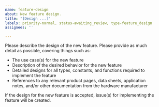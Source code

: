 ```yaml
---
name: feature-design
about: New feature design.
title: "[Design ...]"
labels: priority-normal, status-awaiting_review, type-feature_design
assignees: ''

---
```


Please describe the design of the new feature.
Please provide as much detail as possible, covering things such as:
- The use case(s) for the new feature
- Description of the desired behavior for the new feature
- Detailed designs for all types, constants, and functions required to implement the
  feature
- References to any relevant product pages, data sheets, application notes, and/or other
  documentation from the hardware manufacturer

If the design for the new feature is accepted, issue(s) for implementing the feature will
be created.
